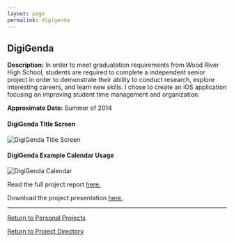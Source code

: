 ```yaml
---
layout: page
permalink: digigenda
---
```


**DigiGenda**
--------------

**Description:** 
In order to meet graduatation requirements from Wood River High School, students are required to complete a independent senior project in order to demonstrate their ability to conduct research, explore interesting careers, and learn new skills. I chose to create an iOS application focusing on improving student time management and organization. 

**Approximate Date:** Summer of 2014

#### DigiGenda Title Screen

![DigiGenda Title Screen](https://jonscott20.github.io/Files/Images/DigiGenda_Title.PNG)

#### DigiGenda Example Calendar Usage

![DigiGenda Calendar](https://jonscott20.github.io/Files/Images/DigiGenda_Used_Calendar.PNG)

Read the full project report [here.](https://jonscott20.github.io/Files/Documents/DigiGenda_Project_Report.pdf)

Download the project presentation [here.](https://jonscott20.github.io/Files/Documents/DigiGenda_Project_Presentation.pptx)

----------

[Return to Personal Projects](https://jonscott20.github.io/personal_projects/)

[Return to Project Directory](https://jonscott20.github.io/project_directory/)
